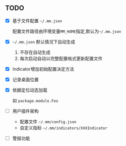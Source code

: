 ## TODO
- [x] 基于文件配置 `~/.mm.json`
    
    配置文件路径由环境变量`MM_HOME`指定,默认为`~/.mm.json`

- [x] `~/.mm.json` 默认情况下自动生成
    
    1. 不存在自动生成
    2. 每次启动自动以完整配置格式更新配置文件

- [x] Indicator增加初始配置决定方法
- [x] 记录桌面位置
- [x] 依据定位动态加载
    
    如 `package.module.Foo`
    
- [ ] 用户插件架构

    - 配置文件 `~/.mm/config.json`
    - 自定义指标 `~/.mm/indicators/XXXIndicator`

- [ ] 警报功能